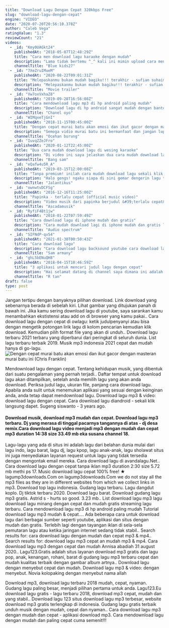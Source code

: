 ```yaml
---
title: "Download Lagu Dengan Cepat 320kbps Free"
slug: "download-lagu-dengan-cepat"
engine: "VIDEO"
date: "2020-07-20T20:56:10.378Z"
author: "Caleb Vega"
ratingValue: "1.3"
reviewCount: "21"
videos:
  - _id: "Kmy0UAGkt24"
    publishedAt: "2018-05-07T12:48:29Z"
    title: "Cara men download lagu karaoke dengan mudah"
    description: "Lama tidak bertemu ^_^ kali ini mimin upload cara men download lagu karaoke dengan mudah sesuai permintaan temen-temen. Bagi temen temen yg mau"
    channelTitle: "Blue kids27"
  - _id: "7XeZruIMueM"
    publishedAt: "2020-08-22T09:01:31Z"
    title: "Melepaskanmu bukan mudah bagiku!!! terakhir - sufian suhaimi cover bay rizki yudha salim ( lirik )"
    description: "Melepaskanmu bukan mudah bagiku!!! terakhir - sufian suhaimi cover bay rizki yudha salim ( lirik ) mengapakah kita selalu berjauh hati? selalu sendiri dan"
    channelTitle: "Movie trailer"
  - _id: "Vw7oxVxhaZ8"
    publishedAt: "2019-09-28T16:56:08Z"
    title: "Cara mendownload lagu mp3 di hp android paling mudah"
    description: "Download lagu di hp android sangat mudah dengan bantuan aplikasi sekali klik langsung tersimpan di penyimpanan file link download"
    channelTitle: "Chanel oyo"
  - _id: "WIMqxeTjGnI"
    publishedAt: "2018-11-15T00:45:00Z"
    title: "Dengan cepat murai batu akan emosi dan ikut gacor dengan masteran murai batu ini"
    description: "Semoga vidio murai batu ini bermanfaat dan jangan lupa like dan subscribe chanel kami, terima kasih"
    channelTitle: "Ocehan burung"
  - _id: "IuvqZZeJFro"
    publishedAt: "2020-01-12T22:45:00Z"
    title: "Dua cara mudah download lagu di wesing karaoke"
    description: "Di video ini saya jelaskan dua cara mudah download lagu di wesing karaoke semoga bermanfaat ."
    channelTitle: "Bang sam"
  - _id: "eQafw4u5R_A"
    publishedAt: "2019-03-15T12:00:08Z"
    title: "Tanpa premium! inilah cara mudah download lagu sekali klik! #ttjt"
    description: "Halo gengs! ngaku siapa di sini gemar dengerin lagu tapi suka pusing kuota abis? nah kamu nggak perlu khawatir lagi, kali ini jalan tikus akan berbagi"
    channelTitle: "Jalantikus"
  - _id: "ownwtvDCFSg"
    publishedAt: "2016-12-16T11:25:00Z"
    title: "Papinka - terlalu cepat (official music video)"
    description: "Video musik dari papinka berjudul &#39;terlalu cepat&#39;. Untuk mendengarkan lagu dari artis dan musisi ascada musik lainnya, klik di sini:"
    channelTitle: "Ascadamusik"
  - _id: "RyfiF4Bt1jw"
    publishedAt: "2018-01-22T07:59:49Z"
    title: "Cara download lagu di iphone mudah dan gratis"
    description: "Cara mudah download lagi di iphone mudah dan gratis lewat aplikasi document 6, download aplikasi di app store jangan lupa like, subscribe dan"
    channelTitle: "Audio spectrum"
  - _id: "SIFNdP-qvS4"
    publishedAt: "2021-01-30T00:50:43Z"
    title: "Cara download lagu"
    description: "Cara download lagu backsound youtube cara download lagu backsound cara download lagu backsound ff cara download lagu backsoud kinemaster cara"
    channelTitle: "Sam armany"
  - _id: "ghL5bENuQH8"
    publishedAt: "2018-04-15T10:46:59Z"
    title: "3 aplikasi untuk mencari judul lagu dengan cepat"
    description: "Hai selamat datang di channel saya dimana ini adalah acara tiga, kali ini saya akan bahas tiga aplikasi untuk membantu kalian mencari judul dari musik yang"
    channelTitle: "R tan"
draft: false
type: post
---
```


Jangan tertipu dengan banyaknya pilihan download. Link download yang sebenarnya berada di sebelah kiri. Lihat gambar yang ditujukan panah di bawah ini. Jika kamu sering download lagu di youtube, saya sarankan kamu menambahkan ekstistensi atau add on di browser yang kamu pakai.. Cara download lagu dengan cepat di owlagu: ketik judulpenyanyi atau bisa dengan mengetik potongan lirik lagu di kolom pencarian kemudian klik download. Kemudian pilih format file yang akan di unduh.. Download lagu terbaru 2021 terbaru yang diperbarui dari peringkat di seluruh dunia. List lagu terbaru terbaik 2019. Musik mp3 indonesia 2021 cepat dan mudah hanya di go-lagu.
![Dengan cepat murai batu akan emosi dan ikut gacor dengan masteran murai batu ini (Chris Franklin)](https://i.ytimg.com/vi/WIMqxeTjGnI/hqdefault.jpg "Dengan cepat murai batu akan emosi dan ikut gacor dengan masteran murai batu ini (Curtis Frazier)")

Mendownload lagu dengan cepat. Tentang kehidupan musik, yang dibentuk dari suatu pengalaman yang pernah terjadi.. Daftar tempat untuk download lagu akan ditampilkan, setelah anda memilih lagu yang akan anda download. Periksa judul lagu, ukuran file, panjang cara download lagu. Apabila anda sulit untuk menemukan aplikasi yang sesuai dengan keinginan anda, anda tetap dapat mendownload lagu. Download lagu mp3 &amp; video: download lagu dengan cepat. Cara download lagu diandroid - sekali klik langsung dapet. Sugeng siswanto - 3 years ago.
<!--inArticleAds-->

<!--galleryOne-->

#### Download musik, download mp3 mudah dan cepat. Download lagu mp3 terbaru. Dj yang merasa di tinggal pacarnya tangannya di atas - dj desa remix.Cara download lagu video menjadi mp3 dengan mudah dan cepat mp3 duration 14:38 size 33.49 mb  eka susana channel 18.
<!--inArticleAds-->

<!--galleryTwo-->

Lagu-lagu yang ada di situs ini adalah lagu dari belahan dunia mulai dari lagu indo, lagu barat, lagu dj, lagu kpop, lagu anak-anak, lagu sholawat situs ini juga menyediakan layanan request untuk lagu yang tidak tersedia dengan mengontak email mereka. Cara download lagu di avandalagu.Net.. Cara download lagu dengan cepat tanpa iklan mp3 duration 2:30 size 5.72 mb  methi ps 17. Music download lagu cepat 100% free! ★ lagump3downloads.Com on lagump3downloads.Com we do not stay all the mp3 files as they are in different websites from which we collect links in mp3. Download top lagu indonesia. Gudang lagu terbaru. Lagu dangdut koplo. Dj tiktok terbaru 2020. Download lagu barat. Download gudang lagu mp3 gratis. Astrid s - hurts so good. 3.23 mb.. List download lagu mp3 lagu download lagu minang dengan cepat dan mudah gratis streaming lagu terbaru. Cara mendownload lagu mp3 di hp android paling mudah Tutorial download lagu mp3 mudah &amp; cepat.... Ada beberapa cara untuk download lagu dari berbagai sumber seperti youtube, aplikasi dan situs dengan mudah dan gratis. Terlebih lagi dengan tayangan iklan di sela-sela pemutaran lagu atau ketika jaringan internet sedang tidak stabil.. Search results for: cara download lagu dengan mudah dan cepat mp3 &amp; mp4.. Search results for: download lagu mp3 cepat an mudah mp3 &amp; mp4. Cara download lagu mp3 dengan cepat dan mudah Annisa abadiah 31 august 2020.. Lagu123.Gratis adalah situs layanan download mp3 gratis dan lagu pop, anak, kenangan, rohani, barat di gudang lagu mp3 terbaru cepat dan mudah kualitas terbaik dengan gambar album artnya.. Download lagu dengan menyebut cepat dan mudah. Download lagu mp3 &amp; video: dengan menyebut. Novia kolopaking dengan menyebut nama allah
<!--galleryThree-->

Download mp3, download lagu terbaru 2018 mudah, cepat, nyaman. Gudang lagu paling besar, menjadi pilihan pertama untuk anda. Lagu123.Eu download lagu gratis - lagu terbaru 2018, download mp3 cepat, mudah dan yang stabil.. Download lagu 123 situs download lagu mp3 terbesar, website download mp3 gratis terlengkap di indonesia. Gudang lagu gratis terbaik unduh musik dengan mudah, cepat dan nyaman.. Cara download lagu mp3 dengan mudah dan cepat - aplikasi download mp3. Cara mendownload lagu dengan mudah dan paling cepat cuma semenit!!!